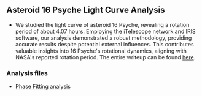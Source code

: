 ## Asteroid 16 Psyche Light Curve Analysis
- We studied the light curve of asteroid 16 Psyche, revealing a rotation period of about 4.07 hours. Employing the iTelescope network and IRIS software, our analysis demonstrated a robust methodology, providing accurate results despite potential external influences. This contributes valuable insights into 16 Psyche's rotational dynamics, aligning with NASA's reported rotation period. The entire writeup can be found [here](315_final_report.pdf).

### Analysis files
- [Phase Fitting analysis](315_observing_proj/phase/fitting.ipynb)
